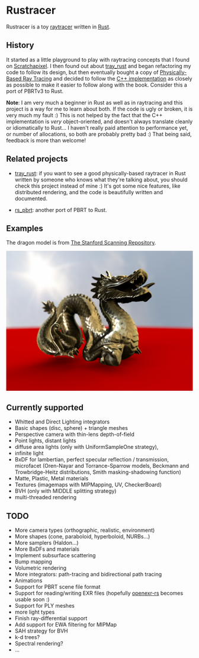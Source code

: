 # Rustracer

Rustracer is a toy [raytracer](https://en.wikipedia.org/wiki/Ray_tracing_(graphics)) written in [Rust](http://rust-lang.org).

## History

It started as a little playground to play with raytracing concepts that I found on [Scratchapixel](http://www.scratchapixel.com). I then found out about [tray_rust](http://github.com/TwinkleBear/tray_rust) and began refactoring my code to follow its design, but then eventually bought a copy of [Physically-Based Ray Tracing](http://www.pbrt.org) and decided to follow the [C++ implementation](https://github.com/mmp/pbrt-v3) as closely as possible to make it easier to follow along with the book. Consider this a port of PBRTv3 to Rust.

**Note**: I am very much a beginner in Rust as well as in raytracing and this project is a way for me to learn about both. If the code is ugly or broken, it is very much my fault :) This is not helped by the fact that the C++ implementation is _very_ object-oriented, and doesn't always translate cleanly or idiomatically to Rust... I haven't really paid attention to performance yet, or number of allocations, so both are probably pretty bad :) That being said, feedback is more than welcome! 

## Related projects
 * [tray_rust](http://github.com/TwinkleBear/tray_rust): if you want to see a good physically-based raytracer in Rust written by someone who knows what they're talking about, you should check this project instead of mine :) It's got some nice features, like distributed rendering, and the code is beautifully written and documented.

 * [rs_pbrt](https://github.com/wahn/rs_pbrt): another port of PBRT to Rust.

## Examples

The dragon model is from [The Stanford Scanning Repository](http://graphics.stanford.edu/data/3Dscanrep/).

![example1](example1.png)

## Currently supported
 * Whitted and Direct Lighting integrators
 * Basic shapes (disc, sphere) + triangle meshes
 * Perspective camera with thin-lens depth-of-field
 * Point lights, distant lights
 * diffuse area lights (only with UniformSampleOne strategy), 
 * infinite light
 * BxDF for lambertian, perfect specular reflection / transmission, microfacet (Oren-Nayar and Torrance-Sparrow models, Beckmann and Trowbridge-Heitz distributions, Smith masking-shadowing function)
 * Matte, Plastic, Metal materials
 * Textures (imagemaps with MIPMapping, UV, CheckerBoard)
 * BVH (only with MIDDLE splitting strategy)
 * multi-threaded rendering

## TODO
 * More camera types (orthographic, realistic, environment)
 * More shapes (cone, paraboloid, hyperboloid, NURBs...)
 * More samplers (Haldon...)
 * More BxDFs and materials
 * Implement subsurface scattering
 * Bump mapping
 * Volumetric rendering
 * More integrators: path-tracing and bidirectional path tracing
 * Animations
 * Support for PBRT scene file format
 * Support for reading/writing EXR files (hopefully [openexr-rs](https://github.com/cessen/openexr-rs) becomes usable soon :)
 * Support for PLY meshes
 * more light types
 * Finish ray-differential support
 * Add support for EWA filtering for MIPMap
 * SAH strategy for BVH
 * k-d trees?
 * Spectral rendering?
 * ...
